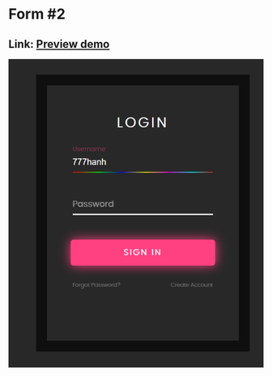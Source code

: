 # Form #2

## Link: [Preview demo](https://banhcanh0509.github.io/form_02)

![preview](./preview.png)
